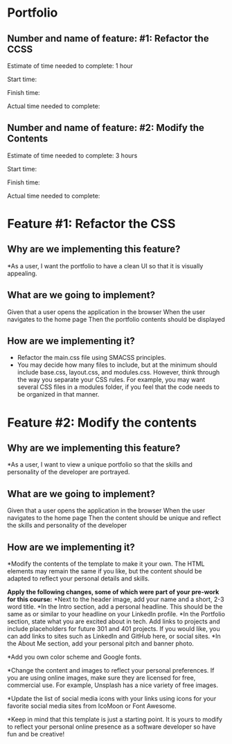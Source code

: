 # Portfolio

## Number and name of feature: #1: Refactor the CCSS

Estimate of time needed to complete: 1 hour

Start time: 

Finish time: 

Actual time needed to complete: 


## Number and name of feature: #2: Modify the Contents

Estimate of time needed to complete: 3 hours

Start time: 

Finish time: 

Actual time needed to complete: 


# Feature #1: Refactor the CSS

## Why are we implementing this feature?

*As a user, I want the portfolio to have a clean UI so that it is visually appealing.

## What are we going to implement?

Given that a user opens the application in the browser
When the user navigates to the home page
Then the portfolio contents should be displayed

 ## How are we implementing it?
 
* Refactor the main.css file using SMACSS principles.
* You may decide how many files to include, but at the minimum should include base.css, layout.css, and modules.css. However, think through the way you separate your CSS rules. For example, you may want several CSS files in a modules folder, if you feel that the code needs to be organized in that manner.

# Feature #2: Modify the contents

## Why are we implementing this feature?

*As a user, I want to view a unique portfolio so that the skills and personality of the developer are portrayed.

## What are we going to implement?

Given that a user opens the application in the browser
When the user navigates to the home page
Then the content should be unique and reflect the skills and personality of the developer

## How are we implementing it?

*Modify the contents of the template to make it your own. The HTML elements may remain the same if you like, but the content should be adapted to reflect your personal details and skills.

**Apply the following changes, some of which were part of your pre-work for this course:**
*Next to the header image, add your name and a short, 2-3 word title.
*In the Intro section, add a personal headline. This should be the same as or similar to your headline on your LinkedIn profile.
*In the Portfolio section, state what you are excited about in tech. Add links to projects and include placeholders for future 301 and 401 projects. If you would like, you can add links to sites such as LinkedIn and GitHub here, or social sites.
*In the About Me section, add your personal pitch and banner photo.


*Add you own color scheme and Google fonts.

*Change the content and images to reflect your personal preferences. If you are using online images, make sure they are licensed for free, commercial use. For example, Unsplash has a nice variety of free images.

*Update the list of social media icons with your links using icons for your favorite social media sites from IcoMoon or Font Awesome.

*Keep in mind that this template is just a starting point. It is yours to modify to reflect your personal online presence as a software developer so have fun and be creative!